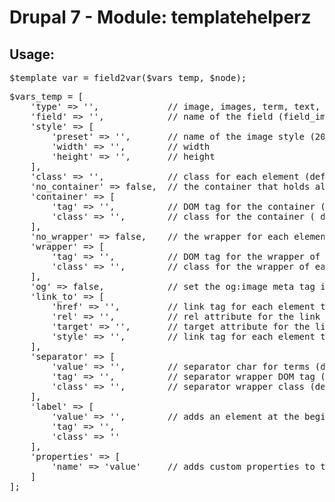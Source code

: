 # Drupal 7 - Module: templatehelperz

## Usage:

<pre>
$template_var = field2var($vars_temp, $node);
</pre>

<pre>
$vars_temp = [
    'type' => '',             // image, images, term, text, list, array_list, ingrediente, vimeo_embed, vimeo_url
    'field' => '',            // name of the field (field_image, field_tags, ...)
    'style' => [
        'preset' => '',       // name of the image style (200x100, 366x133, ...)
        'width' => '',        // width
        'height' => '',       // height
    ],
    'class' => '',            // class for each element (default: none)
    'no_container' => false,  // the container that holds all the elements (default: tag -> ul, class -> galerie clearfix)
    'container' => [
        'tag' => '',          // DOM tag for the container (default: ul)
        'class' => '',        // class for the container ( default: galerie clearfix)
    ],
    'no_wrapper' => false,    // the wrapper for each element (default: tag -> li, class -> item)
    'wrapper' => [
        'tag' => '',          // DOM tag for the wrapper of each element (default: li)
        'class' => '',        // class for the wrapper of each element (default: item)
    ],
    'og' => false,            // set the og:image meta tag in the head
    'link_to' => [
        'href' => '',         // link tag for each element to link to a specified url (include http://)
        'rel' => '',          // rel attribute for the link tag
        'target' => '',       // target attribute for the link tag
        'style' => '',        // link tag for each element to link to a specified image preset style (200x100, 366x133, full, ...)
    ],
    'separator' => [
        'value' => '',        // separator char for terms (default: none)
        'tag' => '',          // separator wrapper DOM tag (default: li)
        'class' => '',        // separator wrapper class (default: separator, class item is added each time)
    ],
    'label' => [
        'value' => '',        // adds an element at the begining of the list with the set value (default: none)
        'tag' => '',
        'class' => ''
    ],
    'properties' => [
        'name' => 'value'     // adds custom properties to the item
    ]
];
</pre>
